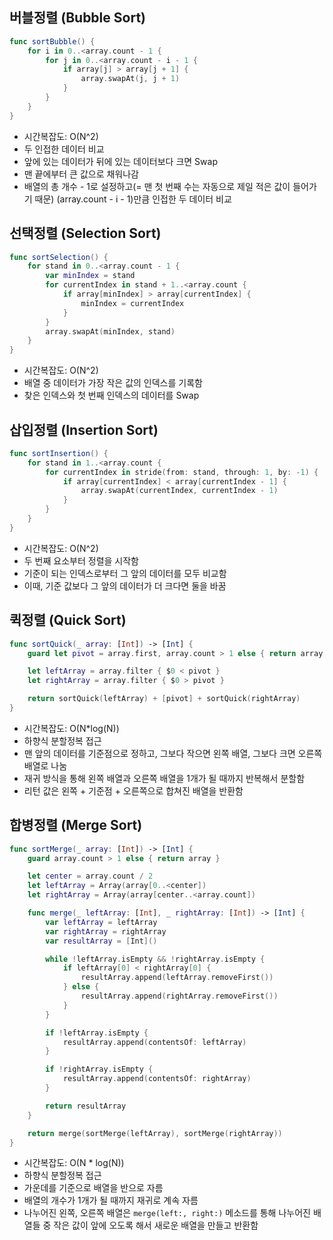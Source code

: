 ## 버블정렬 (Bubble Sort)
``` swift
func sortBubble() {
    for i in 0..<array.count - 1 {
        for j in 0..<array.count - i - 1 {
            if array[j] > array[j + 1] {
                array.swapAt(j, j + 1)
            }
        }
    }
}
```
- 시간복잡도: O(N^2)
- 두 인접한 데이터 비교
- 앞에 있는 데이터가 뒤에 있는 데이터보다 크면 Swap
- 맨 끝에부터 큰 값으로 채워나감
- 배열의 총 개수 - 1로 설정하고(= 맨 첫 번째 수는 자동으로 제일 적은 값이 들어가기 때문)
(array.count - i - 1)만큼 인접한 두 데이터 비교

## 선택정렬 (Selection Sort)
``` swift
func sortSelection() {
    for stand in 0..<array.count - 1 {
        var minIndex = stand
        for currentIndex in stand + 1..<array.count {
            if array[minIndex] > array[currentIndex] {
                minIndex = currentIndex
            }
        }
        array.swapAt(minIndex, stand)
    }
}
```
- 시간복잡도: O(N^2)
- 배열 중 데이터가 가장 작은 값의 인덱스를 기록함
- 찾은 인덱스와 첫 번째 인덱스의 데이터를 Swap

## 삽입정렬 (Insertion Sort)
``` swift
func sortInsertion() {
    for stand in 1..<array.count {
        for currentIndex in stride(from: stand, through: 1, by: -1) {
            if array[currentIndex] < array[currentIndex - 1] {
                array.swapAt(currentIndex, currentIndex - 1)
            }
        }
    }
}
```
- 시간복잡도: O(N^2)
- 두 번째 요소부터 정렬을 시작함
- 기준이 되는 인덱스로부터 그 앞의 데이터를 모두 비교함
- 이때, 기준 값보다 그 앞의 데이터가 더 크다면 둘을 바꿈

## 퀵정렬 (Quick Sort)
``` swift
func sortQuick(_ array: [Int]) -> [Int] {
    guard let pivot = array.first, array.count > 1 else { return array }

    let leftArray = array.filter { $0 < pivot }
    let rightArray = array.filter { $0 > pivot }

    return sortQuick(leftArray) + [pivot] + sortQuick(rightArray)
}
```
- 시간복잡도: O(N*log(N))
- 하향식 분할정복 접근
- 맨 앞의 데이터를 기준점으로 정하고, 그보다 작으면 왼쪽 배열, 그보다 크면 오른쪽 배열로 나눔
- 재귀 방식을 통해 왼쪽 배열과 오른쪽 배열을 1개가 될 때까지 반복해서 분할함
- 리턴 값은 왼쪽 + 기준점 + 오른쪽으로 합쳐진 배열을 반환함

## 합병정렬 (Merge Sort)
``` swift
func sortMerge(_ array: [Int]) -> [Int] {
    guard array.count > 1 else { return array }

    let center = array.count / 2
    let leftArray = Array(array[0..<center])
    let rightArray = Array(array[center..<array.count])

    func merge(_ leftArray: [Int], _ rightArray: [Int]) -> [Int] {
        var leftArray = leftArray
        var rightArray = rightArray
        var resultArray = [Int]()

        while !leftArray.isEmpty && !rightArray.isEmpty {
            if leftArray[0] < rightArray[0] {
                resultArray.append(leftArray.removeFirst())
            } else {
                resultArray.append(rightArray.removeFirst())
            }
        }

        if !leftArray.isEmpty {
            resultArray.append(contentsOf: leftArray)
        }

        if !rightArray.isEmpty {
            resultArray.append(contentsOf: rightArray)
        }

        return resultArray
    }

    return merge(sortMerge(leftArray), sortMerge(rightArray))
}
```
- 시간복잡도: O(N * log(N))
- 하향식 분할정복 접근
- 가운데를 기준으로 배열을 반으로 자름
- 배열의 개수가 1개가 될 때까지 재귀로 계속 자름
- 나누어진 왼쪽, 오른쪽 배열은 `merge(left:, right:)` 메소드를 통해
나누어진 배열들 중 작은 값이 앞에 오도록 해서 새로운 배열을 만들고 반환함